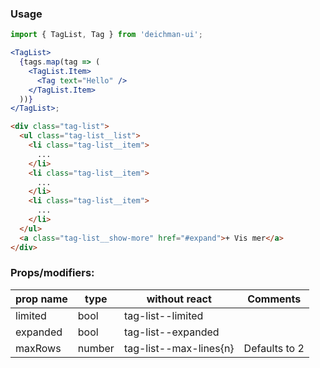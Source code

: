### Usage

```jsx
import { TagList, Tag } from 'deichman-ui';

<TagList>
  {tags.map(tag => (
    <TagList.Item>
      <Tag text="Hello" />
    </TagList.Item>
  ))}
</TagList>;
```

```html
<div class="tag-list">
  <ul class="tag-list__list">
    <li class="tag-list__item">
      ...
    </li>
    <li class="tag-list__item">
      ...
    </li>
    <li class="tag-list__item">
      ...
    </li>
  </ul>
  <a class="tag-list__show-more" href="#expand">+ Vis mer</a>
</div>
```

### Props/modifiers:

| prop name | type   | without react          | Comments      |
| --------- | ------ | ---------------------- | ------------- |
| limited   | bool   | tag-list--limited      |               |
| expanded  | bool   | tag-list--expanded     |               |
| maxRows   | number | tag-list--max-lines{n} | Defaults to 2 |
